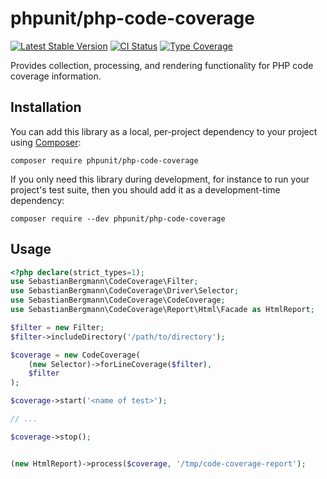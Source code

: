 # phpunit/php-code-coverage

[![Latest Stable Version](https://poser.pugx.org/phpunit/php-code-coverage/v/stable.png)](https://packagist.org/packages/phpunit/php-code-coverage)
[![CI Status](https://github.com/sebastianbergmann/php-code-coverage/workflows/CI/badge.svg)](https://github.com/sebastianbergmann/php-code-coverage/actions)
[![Type Coverage](https://shepherd.dev/github/sebastianbergmann/php-code-coverage/coverage.svg)](https://shepherd.dev/github/sebastianbergmann/php-code-coverage)

Provides collection, processing, and rendering functionality for PHP code coverage information.

## Installation

You can add this library as a local, per-project dependency to your project using [Composer](https://getcomposer.org/):

```
composer require phpunit/php-code-coverage
```

If you only need this library during development, for instance to run your project's test suite, then you should add it as a development-time dependency:

```
composer require --dev phpunit/php-code-coverage
```

## Usage

```php
<?php declare(strict_types=1);
use SebastianBergmann\CodeCoverage\Filter;
use SebastianBergmann\CodeCoverage\Driver\Selector;
use SebastianBergmann\CodeCoverage\CodeCoverage;
use SebastianBergmann\CodeCoverage\Report\Html\Facade as HtmlReport;

$filter = new Filter;
$filter->includeDirectory('/path/to/directory');

$coverage = new CodeCoverage(
    (new Selector)->forLineCoverage($filter),
    $filter
);

$coverage->start('<name of test>');

// ...

$coverage->stop();


(new HtmlReport)->process($coverage, '/tmp/code-coverage-report');
```
